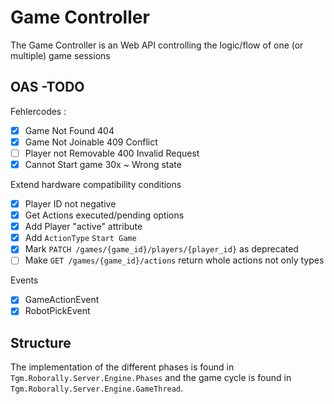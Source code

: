 # Game Controller
The Game Controller is an Web API controlling the logic/flow of one (or multiple) game sessions

## OAS -TODO

Fehlercodes :

- [x] Game Not Found 404
- [x] Game Not Joinable 409 Conflict
- [ ] Player not Removable 400 Invalid Request
- [x] Cannot Start game 30x ~ Wrong state

Extend hardware compatibility conditions 

- [x] Player ID not negative
- [x] Get Actions executed/pending options
- [x] Add Player "active" attribute
- [x] Add `ActionType` `Start Game`
- [x] Mark `PATCH /games/{game_id}/players/{player_id}` as deprecated
- [ ] Make `GET /games/{game_id}/actions` return whole actions not only types

Events

- [x] GameActionEvent
- [x] RobotPickEvent

## Structure

The implementation of the different phases is found in `Tgm.Roborally.Server.Engine.Phases` and the game cycle is found in `Tgm.Roborally.Server.Engine.GameThread`.